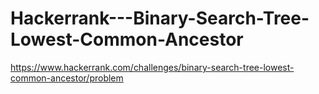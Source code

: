 # Hackerrank---Binary-Search-Tree-Lowest-Common-Ancestor

https://www.hackerrank.com/challenges/binary-search-tree-lowest-common-ancestor/problem
